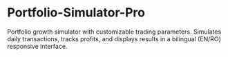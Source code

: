 # Portfolio-Simulator-Pro
Portfolio growth simulator with customizable trading parameters. Simulates daily transactions, tracks profits, and displays results in a bilingual (EN/RO) responsive interface.
